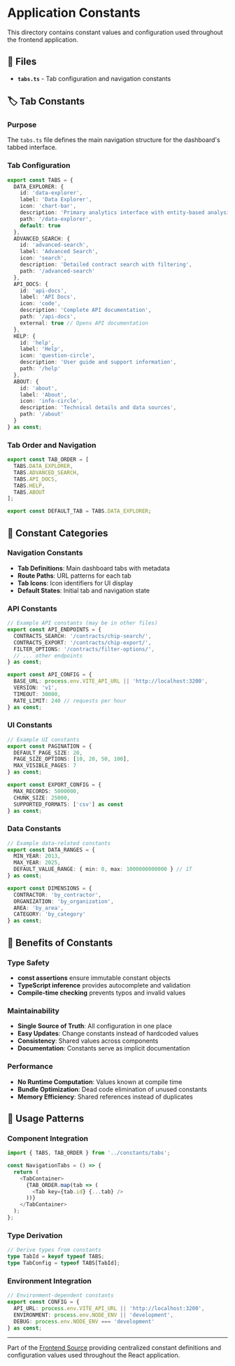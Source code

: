 # Application Constants

This directory contains constant values and configuration used throughout the frontend application.

## 📁 Files

- **`tabs.ts`** - Tab configuration and navigation constants

## 🏷️ Tab Constants

### Purpose
The `tabs.ts` file defines the main navigation structure for the dashboard's tabbed interface.

### Tab Configuration
```typescript
export const TABS = {
  DATA_EXPLORER: {
    id: 'data-explorer',
    label: 'Data Explorer',
    icon: 'chart-bar',
    description: 'Primary analytics interface with entity-based analysis',
    path: '/data-explorer',
    default: true
  },
  ADVANCED_SEARCH: {
    id: 'advanced-search',
    label: 'Advanced Search',
    icon: 'search',
    description: 'Detailed contract search with filtering',
    path: '/advanced-search'
  },
  API_DOCS: {
    id: 'api-docs',
    label: 'API Docs',
    icon: 'code',
    description: 'Complete API documentation',
    path: '/api-docs',
    external: true // Opens API documentation
  },
  HELP: {
    id: 'help',
    label: 'Help',
    icon: 'question-circle',
    description: 'User guide and support information',
    path: '/help'
  },
  ABOUT: {
    id: 'about',
    label: 'About',
    icon: 'info-circle',
    description: 'Technical details and data sources',
    path: '/about'
  }
} as const;
```

### Tab Order and Navigation
```typescript
export const TAB_ORDER = [
  TABS.DATA_EXPLORER,
  TABS.ADVANCED_SEARCH,
  TABS.API_DOCS,
  TABS.HELP,
  TABS.ABOUT
];

export const DEFAULT_TAB = TABS.DATA_EXPLORER;
```

## 🎯 Constant Categories

### Navigation Constants
- **Tab Definitions**: Main dashboard tabs with metadata
- **Route Paths**: URL patterns for each tab
- **Tab Icons**: Icon identifiers for UI display
- **Default States**: Initial tab and navigation state

### API Constants
```typescript
// Example API constants (may be in other files)
export const API_ENDPOINTS = {
  CONTRACTS_SEARCH: '/contracts/chip-search/',
  CONTRACTS_EXPORT: '/contracts/chip-export/',
  FILTER_OPTIONS: '/contracts/filter-options/',
  // ... other endpoints
} as const;

export const API_CONFIG = {
  BASE_URL: process.env.VITE_API_URL || 'http://localhost:3200',
  VERSION: 'v1',
  TIMEOUT: 30000,
  RATE_LIMIT: 240 // requests per hour
} as const;
```

### UI Constants
```typescript
// Example UI constants
export const PAGINATION = {
  DEFAULT_PAGE_SIZE: 20,
  PAGE_SIZE_OPTIONS: [10, 20, 50, 100],
  MAX_VISIBLE_PAGES: 7
} as const;

export const EXPORT_CONFIG = {
  MAX_RECORDS: 5000000,
  CHUNK_SIZE: 25000,
  SUPPORTED_FORMATS: ['csv'] as const
} as const;
```

### Data Constants
```typescript
// Example data-related constants
export const DATA_RANGES = {
  MIN_YEAR: 2013,
  MAX_YEAR: 2025,
  DEFAULT_VALUE_RANGE: { min: 0, max: 1000000000000 } // 1T
} as const;

export const DIMENSIONS = {
  CONTRACTOR: 'by_contractor',
  ORGANIZATION: 'by_organization',
  AREA: 'by_area',
  CATEGORY: 'by_category'
} as const;
```

## 🔧 Benefits of Constants

### Type Safety
- **const assertions** ensure immutable constant objects
- **TypeScript inference** provides autocomplete and validation
- **Compile-time checking** prevents typos and invalid values

### Maintainability
- **Single Source of Truth**: All configuration in one place
- **Easy Updates**: Change constants instead of hardcoded values
- **Consistency**: Shared values across components
- **Documentation**: Constants serve as implicit documentation

### Performance
- **No Runtime Computation**: Values known at compile time
- **Bundle Optimization**: Dead code elimination of unused constants
- **Memory Efficiency**: Shared references instead of duplicates

## 🔗 Usage Patterns

### Component Integration
```typescript
import { TABS, TAB_ORDER } from '../constants/tabs';

const NavigationTabs = () => {
  return (
    <TabContainer>
      {TAB_ORDER.map(tab => (
        <Tab key={tab.id} {...tab} />
      ))}
    </TabContainer>
  );
};
```

### Type Derivation
```typescript
// Derive types from constants
type TabId = keyof typeof TABS;
type TabConfig = typeof TABS[TabId];
```

### Environment Integration
```typescript
// Environment-dependent constants
export const CONFIG = {
  API_URL: process.env.VITE_API_URL || 'http://localhost:3200',
  ENVIRONMENT: process.env.NODE_ENV || 'development',
  DEBUG: process.env.NODE_ENV === 'development'
} as const;
```

---

Part of the [Frontend Source](../) providing centralized constant definitions and configuration values used throughout the React application.